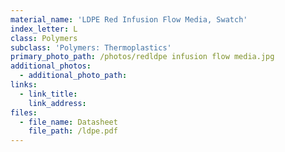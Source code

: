 ```yaml
---
material_name: 'LDPE Red Infusion Flow Media, Swatch'
index_letter: L
class: Polymers
subclass: 'Polymers: Thermoplastics'
primary_photo_path: /photos/redldpe infusion flow media.jpg
additional_photos:
  - additional_photo_path:
links:
  - link_title:
    link_address:
files:
  - file_name: Datasheet
    file_path: /ldpe.pdf
---
```



